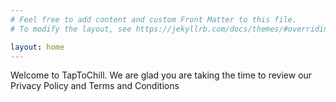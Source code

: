 ```yaml
---
# Feel free to add content and custom Front Matter to this file.
# To modify the layout, see https://jekyllrb.com/docs/themes/#overriding-theme-defaults

layout: home
---
```

Welcome to TapToChill. We are glad you are taking the time to review our Privacy Policy and Terms and Conditions
